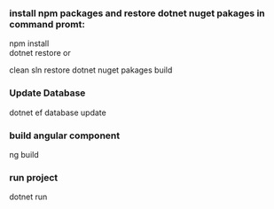 ### install npm packages and restore dotnet nuget pakages in command promt:
npm install <br />
dotnet restore   or

clean sln
restore dotnet nuget pakages
build

### Update Database
dotnet ef database update

### build angular component
ng build

### run project
dotnet run


